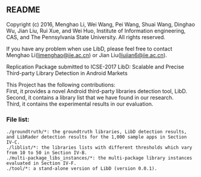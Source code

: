 README
------
Copyright (c) 2016, Menghao Li, Wei Wang, Pei Wang, Shuai Wang, Dinghao Wu, Jian Liu, Rui Xue, and Wei Huo, Institute of Information engineering, CAS, and The Pennsylvania State University. All rights reserved.

If you have any problem when use LibD, please feel free to contact Menghao Li(limenghao@iie.ac.cn) or Jian Liu(liujian6@iie.ac.cn). 

Replication Package submitted to ICSE-2017
LibD: Scalable and Precise Third-party Library Detection in Android Markets


This Project has the following contributions:  
First, it provides a novel Android third-party libraries detection tool, LibD.  
Second, it contains a library list that we have found in our research.  
Third, it contains the experimental results in our evaluation.   

### File list:  
	./groundtruth/*: the groundtruth libraries, LibD detection results, and LibRader detection results for the 1,000 sample apps in Section IV-C.  
	./liblist/*: the libraries lists with different thresholds which vary from 10 to 50 in Section IV-B.   
	./multi-package_libs_instances/*: the multi-package library instances evaluated in Section IV-F.  
	./tool/*: a stand-alone version of LibD (version 0.0.1).  
